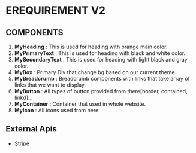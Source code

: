 # EREQUIREMENT V2

## COMPONENTS

1. **MyHeading** : This is used for heading with orange main color.
2. **MyPrimaryText** : This is used for heading with black and white color.
3. **MySecondaryText** : This is used for heading with light black and gray color.
4. **MyBox** : Primary Div that change bg based on our current theme.
5. **MyBreadcrumb** : Breadcrumb components with links that take array of links that we want to display.
6. **MyButton** : All types of button provided from there[border, contained, linkd]...
7. **MyContainer** : Container that used in whole website.
8. **MyIcon** : All icons used from here.

## External Apis

- Stripe
